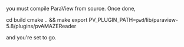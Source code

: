you must compile ParaView from source. Once done, 

cd build
cmake .. && make
export PV_PLUGIN_PATH=`pwd`/lib/paraview-5.8/plugins/pvAMAZEReader

and you're set to go.
